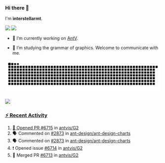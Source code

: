 ### Hi there 👋

I'm **interstellarmt**.

[![](https://img.shields.io/endpoint?url=https://awards.antv.vision/interstellarmt-g2-contributor.json)](https://github.com/antvis/g2)
[![](https://img.shields.io/endpoint?url=https://awards.antv.vision/interstellarmt-gpt-vis-contributor.json)](https://github.com/antvis/gpt-vis)

- 🔭 I’m currently working on [AntV](https://github.com/antvis).

- 📖 I’m studying the grammar of graphics. Welcome to communicate with me.

![](https://raw.githubusercontent.com/interstellarmt/interstellarmt/refs/heads/output/github-contribution-grid-snake.svg)
<div>
  <a href="https://github.com/interstellarmt">
  <img height="180em" src="https://github-readme-stats-eight-theta.vercel.app/api?username=interstellarmt&show_icons=true&include_all_commits=true&count_private=true&theme=tokyonight"/>
</div>
    
### :zap: Recent Activity

<!--START_SECTION:activity-->
1. 💪 Opened PR [#6715](https://github.com/antvis/G2/pull/6715) in [antvis/G2](https://github.com/antvis/G2)
2. 🗣 Commented on [#2873](https://github.com/ant-design/ant-design-charts/issues/2873#issuecomment-2756995698) in [ant-design/ant-design-charts](https://github.com/ant-design/ant-design-charts)
3. 🗣 Commented on [#2873](https://github.com/ant-design/ant-design-charts/issues/2873#issuecomment-2756988341) in [ant-design/ant-design-charts](https://github.com/ant-design/ant-design-charts)
4. ❗ Opened issue [#6714](https://github.com/antvis/G2/issues/6714) in [antvis/G2](https://github.com/antvis/G2)
5. 🎉 Merged PR [#6713](https://github.com/antvis/G2/pull/6713) in [antvis/G2](https://github.com/antvis/G2)
<!--END_SECTION:activity-->

